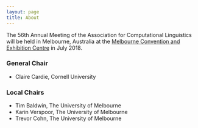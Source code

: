 ```yaml
---
layout: page
title: About
---
```


The 56th Annual Meeting of the Association for Computational Linguistics will be held in Melbourne, Australia at
the [Melbourne Convention and Exhibition Centre](http://mcec.com.au/) in July 2018.

### General Chair

* Claire Cardie, Cornell University

### Local Chairs

* Tim Baldwin, The University of Melbourne
* Karin Verspoor, The University of Melbourne
* Trevor Cohn, The University of Melbourne

